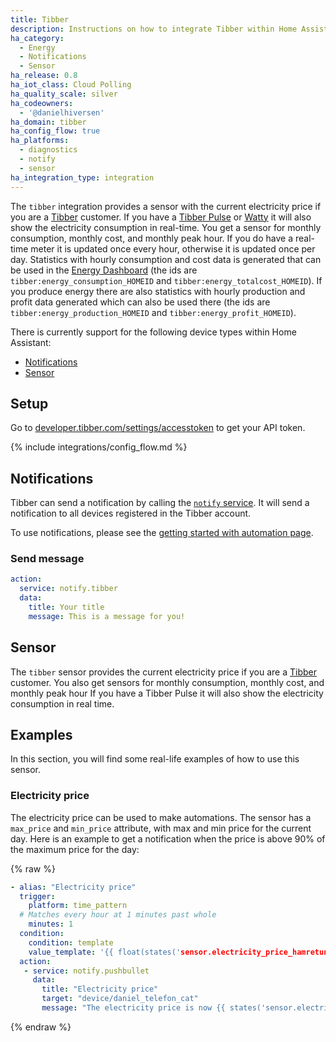 ```yaml
---
title: Tibber
description: Instructions on how to integrate Tibber within Home Assistant.
ha_category:
  - Energy
  - Notifications
  - Sensor
ha_release: 0.8
ha_iot_class: Cloud Polling
ha_quality_scale: silver
ha_codeowners:
  - '@danielhiversen'
ha_domain: tibber
ha_config_flow: true
ha_platforms:
  - diagnostics
  - notify
  - sensor
ha_integration_type: integration
---
```


The `tibber` integration provides a sensor with the current electricity price if you are a [Tibber](https://tibber.com/) customer.
If you have a [Tibber Pulse](https://norge.tibber.com/products/pulse/) or [Watty](https://tibber.com/se/store/produkt/watty-smart-energimatare) it will also show the electricity consumption in real-time. You get a sensor for monthly consumption, monthly cost, and monthly peak hour. If you do have a real-time meter it is updated once every hour, otherwise it is updated once per day. Statistics with hourly consumption and cost data is generated that can be used in the [Energy Dashboard](/docs/energy/) (the ids are `tibber:energy_consumption_HOMEID` and `tibber:energy_totalcost_HOMEID`). If you produce energy there are also statistics with hourly production and profit data generated which can also be used there (the ids are `tibber:energy_production_HOMEID` and `tibber:energy_profit_HOMEID`).

There is currently support for the following device types within Home Assistant:

- [Notifications](#notifications)
- [Sensor](#sensor)

## Setup

Go to [developer.tibber.com/settings/accesstoken](https://developer.tibber.com/settings/accesstoken) to get your API token.

{% include integrations/config_flow.md %}

## Notifications

Tibber can send a notification by calling the [`notify` service](/integrations/notify/). It will send a notification to all devices registered in the Tibber account.

To use notifications, please see the [getting started with automation page](/getting-started/automation/).

### Send message

```yaml
action:
  service: notify.tibber
  data:
    title: Your title
    message: This is a message for you!
```

## Sensor

The `tibber` sensor provides the current electricity price if you are a [Tibber](https://tibber.com/) customer.
You also get sensors for monthly consumption, monthly cost, and monthly peak hour
If you have a Tibber Pulse it will also show the electricity consumption in real time.


## Examples

In this section, you will find some real-life examples of how to use this sensor.

### Electricity price

The electricity price can be used to make automations. The sensor has a `max_price` and `min_price` attribute, with max and min price for the current day. Here is an example to get a notification when the price is above 90% of the maximum price for the day:

{% raw %}

```yaml
- alias: "Electricity price"
  trigger:
    platform: time_pattern
  # Matches every hour at 1 minutes past whole
    minutes: 1
  condition:
    condition: template
    value_template: '{{ float(states('sensor.electricity_price_hamretunet_10')) > 0.9 * float(state_attr('sensor.electricity_price_hamretunet_10', 'max_price')) }}'
  action:
   - service: notify.pushbullet
     data:
       title: "Electricity price"
       target: "device/daniel_telefon_cat"
       message: "The electricity price is now {{ states('sensor.electricity_price_hamretunet_10') }}"
```

{% endraw %}
